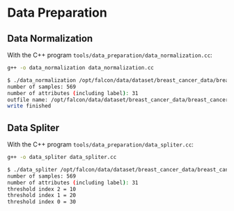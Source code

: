 # Data Preparation

## Data Normalization

With the C++ program `tools/data_preparation/data_normalization.cc`:

```sh
g++ -o data_normalization data_normalization.cc

$ ./data_normalization /opt/falcon/data/dataset/breast_cancer_data/breast_cancer.data
number of samples: 569
number of attributes (including label): 31
outfile name: /opt/falcon/data/dataset/breast_cancer_data/breast_cancer.data.norm
write finished
```

## Data Spliter

With the C++ program `tools/data_preparation/data_spliter.cc`:

```sh
g++ -o data_spliter data_spliter.cc

$ ./data_spliter /opt/falcon/data/dataset/breast_cancer_data/breast_cancer.data 3
number of samples: 569
number of attributes (including label): 31
threshold index 2 = 10
threshold index 1 = 20
threshold index 0 = 30
```

